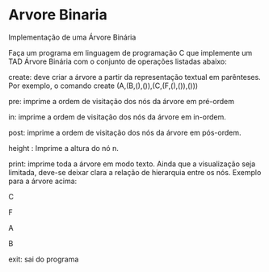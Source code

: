 # Arvore Binaria
Implementação de uma Árvore Binária

<p>Faça um programa em linguagem de programação C que implemente um TAD Árvore Binária com o conjunto de operações listadas abaixo:</p>
<p>create: deve criar a árvore a partir da representação textual em parênteses. Por exemplo, o comando create (A,(B,(),()),(C,(F,(),()),()))</p>
<p>pre: imprime a ordem de visitação dos nós da árvore em pré-ordem</p>
<p>in: imprime a ordem de visitação dos nós da árvore em in-ordem.</p>
<p>post: imprime a ordem de visitação dos nós da árvore em pós-ordem.</p>
<p>height <n>: Imprime a altura do nó n.</n>
<p>print: imprime toda a árvore em modo texto. Ainda que a visualização seja limitada, deve-se deixar clara a relação de hierarquia entre os nós. Exemplo para a árvore acima:</p>
<p>   C</p>
<p>      F</p>
<p>A</p>
<p>   B</p>
<p>exit: sai do programa</p>
